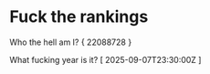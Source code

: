 # Fuck the rankings

Who the hell am I?
{ 22088728 }

What fucking year is it?
[ 2025-09-07T23:30:00Z ]
